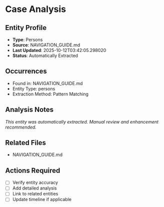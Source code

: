 # Case Analysis

## Entity Profile
- **Type**: Persons
- **Source**: NAVIGATION_GUIDE.md
- **Last Updated**: 2025-10-12T03:42:05.298020
- **Status**: Automatically Extracted

## Occurrences
- Found in: NAVIGATION_GUIDE.md
- Entity Type: persons
- Extraction Method: Pattern Matching

## Analysis Notes
*This entity was automatically extracted. Manual review and enhancement recommended.*

## Related Files
- NAVIGATION_GUIDE.md

## Actions Required
- [ ] Verify entity accuracy
- [ ] Add detailed analysis
- [ ] Link to related entities
- [ ] Update timeline if applicable
